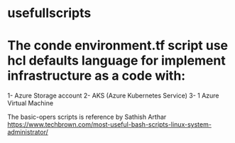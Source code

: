 # usefullscripts

# The conde environment.tf script use hcl defaults language for implement infrastructure as a code with:
1- Azure Storage account
2- AKS (Azure Kubernetes Service)
3- 1 Azure Virtual Machine

The basic-opers scripts is reference by Sathish Arthar
https://www.techbrown.com/most-useful-bash-scripts-linux-system-administrator/

